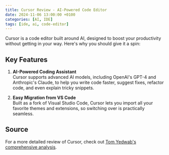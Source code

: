 ```yaml
---
title: Cursor Review - AI-Powered Code Editor
date: 2024-11-06 13:00:00 +0100
categories: [AI, IDE]
tags: [ide, ai, code-editor]
---
```


Cursor is a code editor built around AI, designed to boost your productivity without getting in your way. Here's why you should give it a spin:

## Key Features

1. **AI-Powered Coding Assistant**  
   Cursor supports advanced AI models, including OpenAI's GPT-4 and Anthropic's Claude, to help you write code faster, suggest fixes, refactor code, and even explain tricky snippets.

2. **Easy Migration from VS Code**  
   Built as a fork of Visual Studio Code, Cursor lets you import all your favorite themes and extensions, so switching over is practically seamless. 

## Source
For a more detailed review of Cursor, check out [Tom Yedwab's comprehensive analysis](https://www.arguingwithalgorithms.com/posts/cursor-review.html).
